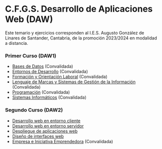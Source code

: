 # C.F.G.S. Desarrollo de Aplicaciones Web (DAW)
Este temario y ejercicios corresponden al I.E.S. Augusto González de Linares de Santander, Cantabria, de la promoción 2023/2024 en modalidad a distancia.

### Primer Curso (DAW1)
* [Bases de Datos](https://github.com/DiegoGlez1992/DAM/tree/main/Bases%20de%20datos) \(Convalidada)
* [Entornos de Desarrollo](https://github.com/DiegoGlez1992/DAM/tree/main/Entornos%20de%20desarrollo) \(Convalidada)
* [Formación y Orientación Laboral](https://github.com/DiegoGlez1992/DAM/tree/main/Formaci%C3%B3n%20y%20orientaci%C3%B3n%20laboral) \(Convalidada)
* [Lenguaje de Marcas y Sistemas de Gestión de la Información](https://github.com/DiegoGlez1992/DAM/tree/main/Lenguajes%20de%20marcas%20y%20sistemas%20de%20gesti%C3%B3n%20de%20informaci%C3%B3n) \(Convalidada)
* [Programación](https://github.com/DiegoGlez1992/DAM/tree/main/Programaci%C3%B3n) \(Convalidada)
* [Sistemas Informáticos](https://github.com/DiegoGlez1992/DAM/tree/main/Sistemas%20Inform%C3%A1ticos) \(Convalidada)

### Segundo Curso (DAW2)
* [Desarrollo web en entorno cliente]()
* [Desarrollo web en entorno servidor]()
* [Despliegue de aplicaciones web]()
* [Diseño de interfaces web]()
* [Empresa e Iniciativa Emprendedora](https://github.com/DiegoGlez1992/DAM/tree/main/Empresa%20e%20iniciativa%20emprendedora) \(Convalidada)

